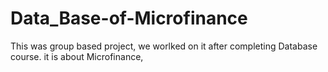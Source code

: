 # Data_Base-of-Microfinance

This was group based project, we worlked on it after completing Database course. it is about Microfinance,
